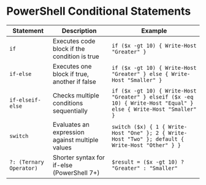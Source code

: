 # PowerShell Conditional Statements

| Statement  | Description | Example |
|------------|-------------|---------|
| `if`  | Executes code block if the condition is true | `if ($x -gt 10) { Write-Host "Greater" }` |
| `if-else`  | Executes one block if true, another if false | `if ($x -gt 10) { Write-Host "Greater" } else { Write-Host "Smaller" }` |
| `if-elseif-else`  | Checks multiple conditions sequentially | `if ($x -gt 10) { Write-Host "Greater" } elseif ($x -eq 10) { Write-Host "Equal" } else { Write-Host "Smaller" }` |
| `switch`  | Evaluates an expression against multiple values | `switch ($x) { 1 { Write-Host "One" }; 2 { Write-Host "Two" }; default { Write-Host "Other" } }` |
| `?: (Ternary Operator)`  | Shorter syntax for if-else (PowerShell 7+) | `$result = ($x -gt 10) ? "Greater" : "Smaller"` |

